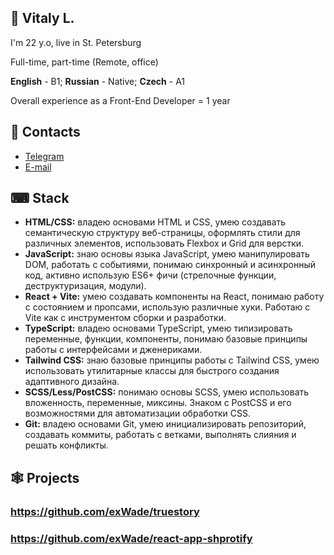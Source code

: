 ## 👋 Vitaly L. 
I'm 22 y.o, live in St. Petersburg

Full-time, part-time (Remote, office)

**English** - B1; **Russian** - Native; **Czech** - A1

Overall experience as a Front-End Developer = 1 year

## 📲 Contacts 

- [Telegram](https://t.me/vileontev) 
- [E-mail](mailto:exwadecoop@gmail.com)

## ⌨ Stack

- **HTML/CSS:** владею основами HTML и CSS, умею создавать семантическую структуру веб-страницы, оформлять стили для различных элементов, использовать Flexbox и Grid для верстки.
- **JavaScript:** знаю основы языка JavaScript, умею манипулировать DOM, работать с событиями, понимаю синхронный и асинхронный код, активно использую ES6+ фичи (стрелочные функции, деструктуризация, модули).
- **React + Vite:** умею создавать компоненты на React, понимаю работу с состоянием и пропсами, использую различные хуки. Работаю с Vite как с инструментом сборки и разработки.
- **TypeScript:** владею основами TypeScript, умею типизировать переменные, функции, компоненты, понимаю базовые принципы работы с интерфейсами и дженериками.
- **Tailwind CSS:** знаю базовые принципы работы с Tailwind CSS, умею использовать утилитарные классы для быстрого создания адаптивного дизайна.
- **SCSS/Less/PostCSS:** понимаю основы SCSS, умею использовать вложенность, переменные, миксины. Знаком с PostCSS и его возможностями для автоматизации обработки CSS.
- **Git:** владею основами Git, умею инициализировать репозиторий, создавать коммиты, работать с ветками, выполнять слияния и решать конфликты.

## 🕸 Projects

### https://github.com/exWade/truestory

### https://github.com/exWade/react-app-shprotify


<!--
**exWade/exWade** is a ✨ _special_ ✨ repository because its `README.md` (this file) appears on your GitHub profile.

Here are some ideas to get you started:

- 🔭 I’m currently working on ...
- 🌱 I’m currently learning ...
- 👯 I’m looking to collaborate on ...
- 🤔 I’m looking for help with ...
- 💬 Ask me about ...
- 📫 How to reach me: ...
- 😄 Pronouns: ...
- ⚡ Fun fact: ...
-->
